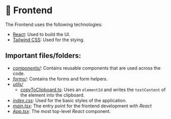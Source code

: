 # 🏡 Frontend

The Frontend uses the following technologies:

- [React](https://de.react.dev/): Used to build the UI.
- [Tailwind CSS](https://tailwindcss.com/): Used for the stying.

## Important files/folders:

- _[components/](./components/)_: Contains reusable components that are used across the code.
- _[forms/](./forms/)_: Contains the forms and form helpers.
- _[utils/](./utils/)_
  - [copyToClipboard.ts](./utils/copyToClipboard.ts): Uses an `elementId` and writes the `textContent` of the element into the clipboard.
- _[index.css](./index.css)_: Used for the basic styles of the application.
- _[main.tsx](./main.tsx)_: The entry point for the frontend development with _React_
- _[App.tsx](./App.tsx)_: The most top-level _React_ component.
